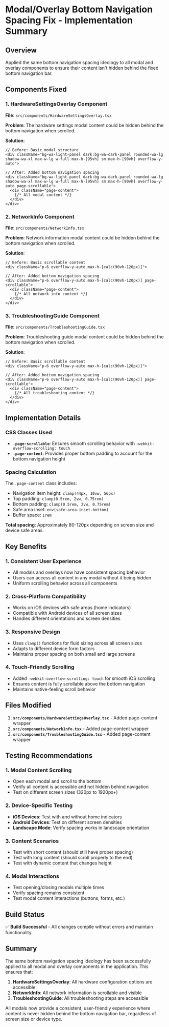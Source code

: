 # Modal/Overlay Bottom Navigation Spacing Fix - Implementation Summary

## Overview
Applied the same bottom navigation spacing ideology to all modal and overlay components to ensure their content isn't hidden behind the fixed bottom navigation bar.

## Components Fixed

### 1. HardwareSettingsOverlay Component
**File**: `src/components/HardwareSettingsOverlay.tsx`

**Problem**: The hardware settings modal content could be hidden behind the bottom navigation when scrolled.

**Solution**:
```tsx
// Before: Basic modal structure
<div className="bg-wa-light-panel dark:bg-wa-dark-panel rounded-wa-lg shadow-wa-xl max-w-lg w-full max-h-[95vh] sm:max-h-[90vh] overflow-y-auto">

// After: Added bottom navigation spacing
<div className="bg-wa-light-panel dark:bg-wa-dark-panel rounded-wa-lg shadow-wa-xl max-w-lg w-full max-h-[95vh] sm:max-h-[90vh] overflow-y-auto page-scrollable">
  <div className="page-content">
    {/* All modal content */}
  </div>
</div>
```

### 2. NetworkInfo Component
**File**: `src/components/NetworkInfo.tsx`

**Problem**: Network information modal content could be hidden behind the bottom navigation when scrolled.

**Solution**:
```tsx
// Before: Basic scrollable content
<div className="p-6 overflow-y-auto max-h-[calc(90vh-120px)]">

// After: Added bottom navigation spacing
<div className="p-6 overflow-y-auto max-h-[calc(90vh-120px)] page-scrollable">
  <div className="page-content">
    {/* All network info content */}
  </div>
</div>
```

### 3. TroubleshootingGuide Component
**File**: `src/components/TroubleshootingGuide.tsx`

**Problem**: Troubleshooting guide modal content could be hidden behind the bottom navigation when scrolled.

**Solution**:
```tsx
// Before: Basic scrollable content
<div className="p-6 overflow-y-auto max-h-[calc(90vh-120px)]">

// After: Added bottom navigation spacing
<div className="p-6 overflow-y-auto max-h-[calc(90vh-120px)] page-scrollable">
  <div className="page-content">
    {/* All troubleshooting content */}
  </div>
</div>
```

## Implementation Details

### CSS Classes Used
- **`.page-scrollable`**: Ensures smooth scrolling behavior with `-webkit-overflow-scrolling: touch`
- **`.page-content`**: Provides proper bottom padding to account for the bottom navigation height

### Spacing Calculation
The `.page-content` class includes:
- Navigation item height: `clamp(44px, 10vw, 56px)`
- Top padding: `clamp(0.5rem, 2vw, 0.75rem)`
- Bottom padding: `clamp(0.5rem, 2vw, 0.75rem)`
- Safe area inset: `env(safe-area-inset-bottom)`
- Buffer space: `1rem`

**Total spacing**: Approximately 80-120px depending on screen size and device safe areas.

## Key Benefits

### 1. **Consistent User Experience**
- All modals and overlays now have consistent spacing behavior
- Users can access all content in any modal without it being hidden
- Uniform scrolling behavior across all components

### 2. **Cross-Platform Compatibility**
- Works on iOS devices with safe areas (home indicators)
- Compatible with Android devices of all screen sizes
- Handles different orientations and screen densities

### 3. **Responsive Design**
- Uses `clamp()` functions for fluid sizing across all screen sizes
- Adapts to different device form factors
- Maintains proper spacing on both small and large screens

### 4. **Touch-Friendly Scrolling**
- Added `-webkit-overflow-scrolling: touch` for smooth iOS scrolling
- Ensures content is fully scrollable above the bottom navigation
- Maintains native-feeling scroll behavior

## Files Modified

1. **`src/components/HardwareSettingsOverlay.tsx`** - Added page-content wrapper
2. **`src/components/NetworkInfo.tsx`** - Added page-content wrapper
3. **`src/components/TroubleshootingGuide.tsx`** - Added page-content wrapper

## Testing Recommendations

### 1. **Modal Content Scrolling**
- Open each modal and scroll to the bottom
- Verify all content is accessible and not hidden behind navigation
- Test on different screen sizes (320px to 1920px+)

### 2. **Device-Specific Testing**
- **iOS Devices**: Test with and without home indicators
- **Android Devices**: Test on different screen densities
- **Landscape Mode**: Verify spacing works in landscape orientation

### 3. **Content Scenarios**
- Test with short content (should still have proper spacing)
- Test with long content (should scroll properly to the end)
- Test with dynamic content that changes height

### 4. **Modal Interactions**
- Test opening/closing modals multiple times
- Verify spacing remains consistent
- Test modal content interactions (buttons, forms, etc.)

## Build Status
✅ **Build Successful** - All changes compile without errors and maintain functionality.

## Summary

The same bottom navigation spacing ideology has been successfully applied to all modal and overlay components in the application. This ensures that:

1. **HardwareSettingsOverlay**: All hardware configuration options are accessible
2. **NetworkInfo**: All network information is scrollable and visible
3. **TroubleshootingGuide**: All troubleshooting steps are accessible

All modals now provide a consistent, user-friendly experience where content is never hidden behind the bottom navigation bar, regardless of screen size or device type.
